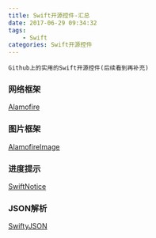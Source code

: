```yaml
---
title: Swift开源控件-汇总
date: 2017-06-29 09:34:32
tags:
	- Swift
categories: Swift开源控件
---
```


```
Github上的实用的Swift开源控件(后续看到再补充)
```

### 网络框架

[Alamofire](https://github.com/Alamofire/Alamofire)

### 图片框架

[AlamofireImage](https://github.com/Alamofire/AlamofireImage)

<!-- more -->

### 进度提示

[SwiftNotice](https://github.com/johnlui/SwiftNotice)

### JSON解析

[SwiftyJSON](https://github.com/SwiftyJSON/SwiftyJSON)